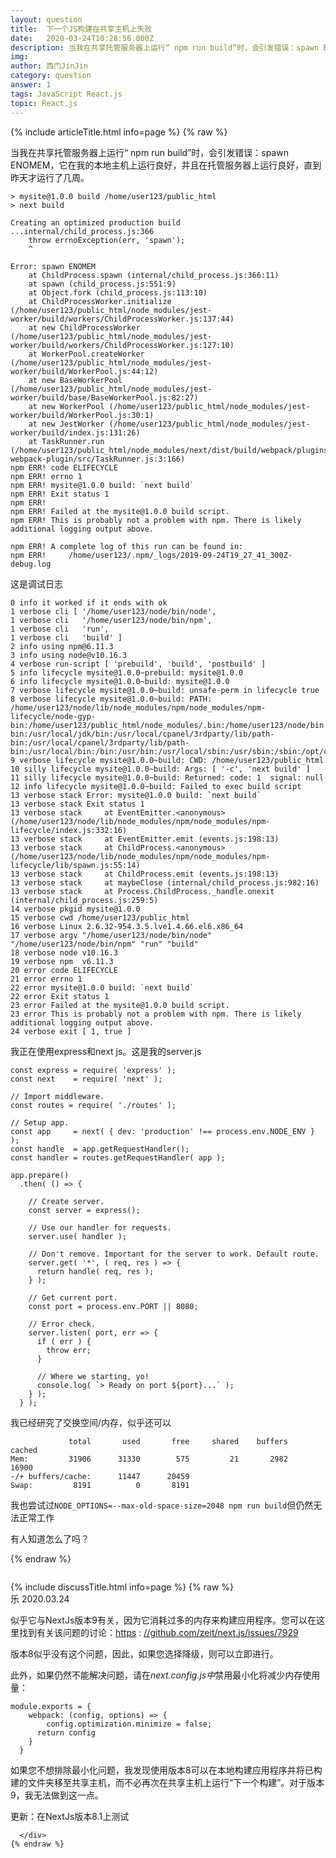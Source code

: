 ```yaml
---
layout: question
title:  下一个JS构建在共享主机上失败
date:   2020-03-24T10:28:56.000Z
description: 当我在共享托管服务器上运行“ npm run build”时，会引发错误：spawn ENOMEM，它在我的本地主机上运行良好，并且在托管服务器上运行良好...
img: 
author: 西门JinJin
category: question
answer: 1
tags: JavaScript React.js
topic: React.js
---
```

<div class="article-root">
  <div class="article">
    {% include articleTitle.html info=page %}
    {% raw %}
    <div class="article-content"><p><font style="vertical-align: inherit;"><font style="vertical-align: inherit;">当我在共享托管服务器上运行“ npm run build”时，会引发错误：spawn ENOMEM，它在我的本地主机上运行良好，并且在托管服务器上运行良好，直到昨天才运行了几周。</font></font></p>

<pre><code>&gt; mysite@1.0.0 build /home/user123/public_html<font></font>
&gt; next build<font></font>
<font></font>
Creating an optimized production build ...internal/child_process.js:366<font></font>
    throw errnoException(err, 'spawn');<font></font>
    ^<font></font>
<font></font>
Error: spawn ENOMEM<font></font>
    at ChildProcess.spawn (internal/child_process.js:366:11)<font></font>
    at spawn (child_process.js:551:9)<font></font>
    at Object.fork (child_process.js:113:10)<font></font>
    at ChildProcessWorker.initialize (/home/user123/public_html/node_modules/jest-worker/build/workers/ChildProcessWorker.js:137:44)<font></font>
    at new ChildProcessWorker (/home/user123/public_html/node_modules/jest-worker/build/workers/ChildProcessWorker.js:127:10)<font></font>
    at WorkerPool.createWorker (/home/user123/public_html/node_modules/jest-worker/build/WorkerPool.js:44:12)<font></font>
    at new BaseWorkerPool (/home/user123/public_html/node_modules/jest-worker/build/base/BaseWorkerPool.js:82:27)<font></font>
    at new WorkerPool (/home/user123/public_html/node_modules/jest-worker/build/WorkerPool.js:30:1)<font></font>
    at new JestWorker (/home/user123/public_html/node_modules/jest-worker/build/index.js:131:26)<font></font>
    at TaskRunner.run (/home/user123/public_html/node_modules/next/dist/build/webpack/plugins/terser-webpack-plugin/src/TaskRunner.js:3:166)<font></font>
npm ERR! code ELIFECYCLE<font></font>
npm ERR! errno 1<font></font>
npm ERR! mysite@1.0.0 build: `next build`<font></font>
npm ERR! Exit status 1<font></font>
npm ERR!<font></font>
npm ERR! Failed at the mysite@1.0.0 build script.<font></font>
npm ERR! This is probably not a problem with npm. There is likely additional logging output above.<font></font>
<font></font>
npm ERR! A complete log of this run can be found in:<font></font>
npm ERR!     /home/user123/.npm/_logs/2019-09-24T19_27_41_300Z-debug.log<font></font>
</code></pre>

<p><font style="vertical-align: inherit;"><font style="vertical-align: inherit;">这是调试日志 </font></font></p>

<pre><code>0 info it worked if it ends with ok<font></font>
1 verbose cli [ '/home/user123/node/bin/node',<font></font>
1 verbose cli   '/home/user123/node/bin/npm',<font></font>
1 verbose cli   'run',<font></font>
1 verbose cli   'build' ]<font></font>
2 info using npm@6.11.3<font></font>
3 info using node@v10.16.3<font></font>
4 verbose run-script [ 'prebuild', 'build', 'postbuild' ]<font></font>
5 info lifecycle mysite@1.0.0~prebuild: mysite@1.0.0<font></font>
6 info lifecycle mysite@1.0.0~build: mysite@1.0.0<font></font>
7 verbose lifecycle mysite@1.0.0~build: unsafe-perm in lifecycle true<font></font>
8 verbose lifecycle mysite@1.0.0~build: PATH: /home/user123/node/lib/node_modules/npm/node_modules/npm-lifecycle/node-gyp-bin:/home/user123/public_html/node_modules/.bin:/home/user123/node/bin:/home/user123/node/bin:/usr/local/cpanel/3rdparty/lib/path-bin:/usr/local/jdk/bin:/usr/local/cpanel/3rdparty/lib/path-bin:/usr/local/cpanel/3rdparty/lib/path-bin:/usr/local/bin:/bin:/usr/bin:/usr/local/sbin:/usr/sbin:/sbin:/opt/cpanel/composer/bin:/opt/puppetlabs/bin:/opt/dell/srvadmin/bin:/usr/local/bin:/usr/X11R6/bin:/home/user123/.local/bin:/home/user123/bin<font></font>
9 verbose lifecycle mysite@1.0.0~build: CWD: /home/user123/public_html<font></font>
10 silly lifecycle mysite@1.0.0~build: Args: [ '-c', 'next build' ]<font></font>
11 silly lifecycle mysite@1.0.0~build: Returned: code: 1  signal: null<font></font>
12 info lifecycle mysite@1.0.0~build: Failed to exec build script<font></font>
13 verbose stack Error: mysite@1.0.0 build: `next build`<font></font>
13 verbose stack Exit status 1<font></font>
13 verbose stack     at EventEmitter.&lt;anonymous&gt; (/home/user123/node/lib/node_modules/npm/node_modules/npm-lifecycle/index.js:332:16)<font></font>
13 verbose stack     at EventEmitter.emit (events.js:198:13)<font></font>
13 verbose stack     at ChildProcess.&lt;anonymous&gt; (/home/user123/node/lib/node_modules/npm/node_modules/npm-lifecycle/lib/spawn.js:55:14)<font></font>
13 verbose stack     at ChildProcess.emit (events.js:198:13)<font></font>
13 verbose stack     at maybeClose (internal/child_process.js:982:16)<font></font>
13 verbose stack     at Process.ChildProcess._handle.onexit (internal/child_process.js:259:5)<font></font>
14 verbose pkgid mysite@1.0.0<font></font>
15 verbose cwd /home/user123/public_html<font></font>
16 verbose Linux 2.6.32-954.3.5.lve1.4.66.el6.x86_64<font></font>
17 verbose argv "/home/user123/node/bin/node" "/home/user123/node/bin/npm" "run" "build"<font></font>
18 verbose node v10.16.3<font></font>
19 verbose npm  v6.11.3<font></font>
20 error code ELIFECYCLE<font></font>
21 error errno 1<font></font>
22 error mysite@1.0.0 build: `next build`<font></font>
22 error Exit status 1<font></font>
23 error Failed at the mysite@1.0.0 build script.<font></font>
23 error This is probably not a problem with npm. There is likely additional logging output above.<font></font>
24 verbose exit [ 1, true ]<font></font>
</code></pre>

<p><font style="vertical-align: inherit;"><font style="vertical-align: inherit;">我正在使用express和next js。</font><font style="vertical-align: inherit;">这是我的server.js</font></font></p>

<pre><code>const express = require( 'express' );<font></font>
const next    = require( 'next' );<font></font>
<font></font>
// Import middleware.<font></font>
const routes = require( './routes' );<font></font>
<font></font>
// Setup app.<font></font>
const app     = next( { dev: 'production' !== process.env.NODE_ENV } );<font></font>
const handle  = app.getRequestHandler();<font></font>
const handler = routes.getRequestHandler( app );<font></font>
<font></font>
app.prepare()<font></font>
  .then( () =&gt; {<font></font>
<font></font>
    // Create server.<font></font>
    const server = express();<font></font>
<font></font>
    // Use our handler for requests.<font></font>
    server.use( handler );<font></font>
<font></font>
    // Don't remove. Important for the server to work. Default route.<font></font>
    server.get( '*', ( req, res ) =&gt; {<font></font>
      return handle( req, res );<font></font>
    } );<font></font>
<font></font>
    // Get current port.<font></font>
    const port = process.env.PORT || 8080;<font></font>
<font></font>
    // Error check.<font></font>
    server.listen( port, err =&gt; {<font></font>
      if ( err ) {<font></font>
        throw err;<font></font>
      }<font></font>
<font></font>
      // Where we starting, yo!<font></font>
      console.log( `&gt; Ready on port ${port}...` );<font></font>
    } );<font></font>
  } );<font></font>
</code></pre>

<p><font style="vertical-align: inherit;"><font style="vertical-align: inherit;">我已经研究了交换空间/内存，似乎还可以</font></font></p>

<pre><code>             total       used       free     shared    buffers     cached<font></font>
Mem:         31906      31330        575         21       2982      16900<font></font>
-/+ buffers/cache:      11447      20459<font></font>
Swap:         8191          0       8191<font></font>
</code></pre>

<p><font style="vertical-align: inherit;"><font style="vertical-align: inherit;">我也尝试过</font></font><code>NODE_OPTIONS=--max-old-space-size=2048 npm run build</code><font style="vertical-align: inherit;"><font style="vertical-align: inherit;">但仍然无法正常工作</font></font></p>

<p><font style="vertical-align: inherit;"><font style="vertical-align: inherit;">有人知道怎么了吗？</font></font></p></div>
    {% endraw %}
  </div>
  <p style="height: 0;width:0;overflow: hidden;"> 第3656篇《下一个JS构建在共享主机上失败》来自Winter(https://github.com/aiyld/aiyld.github.io)的站点</p>
  <div class="discuss-wrapper">
    {% include discussTitle.html info=page %}
    {% raw %}
    <div class="discuss-item">
        <div class="discuss-parent">
          <div class="discuss-meta">
            <span class="discuss-user">乐</span>
            <span class="discuss-time">2020.03.24</span>
          </div>
          <div class="discuss-comment"><p><font style="vertical-align: inherit;"><font style="vertical-align: inherit;">似乎它与NextJs版本9有关，因为它消耗过多的内存来构建应用程序。</font><font style="vertical-align: inherit;">您可以在这里找到有关该问题的讨论：</font><a href="https://github.com/zeit/next.js/issues/7929" rel="nofollow noreferrer"><font style="vertical-align: inherit;">https</font></a><font style="vertical-align: inherit;"> : </font></font><a href="https://github.com/zeit/next.js/issues/7929" rel="nofollow noreferrer"><font style="vertical-align: inherit;"><font style="vertical-align: inherit;">//github.com/zeit/next.js/issues/7929</font></font></a></p>

<p><font style="vertical-align: inherit;"><font style="vertical-align: inherit;">版本8似乎没有这个问题，因此，如果您选择降级，则可以立即进行。</font></font></p>

<p><font style="vertical-align: inherit;"><font style="vertical-align: inherit;">此外，如果仍然不能解决问题，请在</font></font><em><font style="vertical-align: inherit;"><font style="vertical-align: inherit;">next.config.js中</font></font></em><font style="vertical-align: inherit;"><font style="vertical-align: inherit;">禁用最小化</font><font style="vertical-align: inherit;">将减少内存使用量：</font></font></p>

<pre><code>module.exports = {<font></font>
    webpack: (config, options) =&gt; {<font></font>
        config.optimization.minimize = false;<font></font>
      return config<font></font>
    }<font></font>
  }<font></font>
</code></pre>

<p><font style="vertical-align: inherit;"><font style="vertical-align: inherit;">如果您不想排除最小化问题，我发现使用版本8可以在本地构建应用程序并将已构建的文件夹移至共享主机，而不必再次在共享主机上运行“下一个构建”。</font><font style="vertical-align: inherit;">对于版本9，我无法做到这一点。</font></font></p>

<p><font style="vertical-align: inherit;"><font style="vertical-align: inherit;">更新：在NextJs版本8.1上测试</font></font></p></div>
        </div>
        
      </div>
    {% endraw %}
  </div>
<div>
